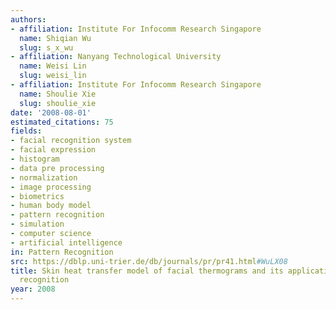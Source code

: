 ```yaml
---
authors:
- affiliation: Institute For Infocomm Research Singapore
  name: Shiqian Wu
  slug: s_x_wu
- affiliation: Nanyang Technological University
  name: Weisi Lin
  slug: weisi_lin
- affiliation: Institute For Infocomm Research Singapore
  name: Shoulie Xie
  slug: shoulie_xie
date: '2008-08-01'
estimated_citations: 75
fields:
- facial recognition system
- facial expression
- histogram
- data pre processing
- normalization
- image processing
- biometrics
- human body model
- pattern recognition
- simulation
- computer science
- artificial intelligence
in: Pattern Recognition
src: https://dblp.uni-trier.de/db/journals/pr/pr41.html#WuLX08
title: Skin heat transfer model of facial thermograms and its application in face
  recognition
year: 2008
---
```

